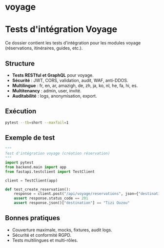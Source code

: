 # voyage

# Tests d'intégration Voyage

Ce dossier contient les tests d'intégration pour les modules voyage (réservations, itinéraires, guides, etc.).

## Structure
- **Tests RESTful et GraphQL** pour voyage.
- **Sécurité** : JWT, CORS, validation, audit, WAF, anti-DDOS.
- **Multilingue** : fr, en, ar, amazigh, de, zh, ja, ko, nl, he, fa, hi, es.
- **Multitenancy** : admin, user, invité.
- **Auditabilité** : logs, anonymisation, export.

## Exécution
```bash
pytest --tb=short --maxfail=1
```

## Exemple de test
```python
"""
Test d'intégration voyage (création réservation)
"""
import pytest
from backend.main import app
from fastapi.testclient import TestClient

client = TestClient(app)

def test_create_reservation():
    response = client.post("/api/voyage/reservations", json={"destination": "Tizi Ouzou"}, headers={"Authorization": "Bearer <token>"})
    assert response.status_code == 201
    assert response.json()["destination"] == "Tizi Ouzou"
```

## Bonnes pratiques
- Couverture maximale, mocks, fixtures, audit logs.
- Sécurité et conformité RGPD.
- Tests multilingues et multi-rôles.
